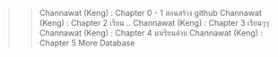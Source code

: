 >> Channawat (Keng) : Chapter 0 - 1 สอนสร้าง github
>> Channawat (Keng) : Chapter 2 เรียน ..
>> Channawat (Keng) : Chapter 3 เรียนๆๆ
>> Channawat (Keng) : Chapter 4 มาเรียนค้าบ
>> Channawat (Keng) : Chapter 5 More Database
